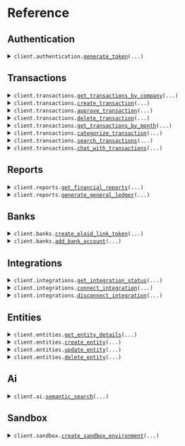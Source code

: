 # Reference
## Authentication
<details><summary><code>client.authentication.<a href="src/openledger/authentication/client.py">generate_token</a>(...)</code></summary>
<dl>
<dd>

#### 📝 Description

<dl>
<dd>

<dl>
<dd>

Generate a JWT token for API authentication
</dd>
</dl>
</dd>
</dl>

#### 🔌 Usage

<dl>
<dd>

<dl>
<dd>

```python
from openledger import OpenLedgerClient

client = OpenLedgerClient(
    token="YOUR_TOKEN",
)
client.authentication.generate_token(
    client_id="client_id",
    client_secret="client_secret",
)

```
</dd>
</dl>
</dd>
</dl>

#### ⚙️ Parameters

<dl>
<dd>

<dl>
<dd>

**client_id:** `str` — Client ID
    
</dd>
</dl>

<dl>
<dd>

**client_secret:** `str` — Client secret
    
</dd>
</dl>

<dl>
<dd>

**request_options:** `typing.Optional[RequestOptions]` — Request-specific configuration.
    
</dd>
</dl>
</dd>
</dl>


</dd>
</dl>
</details>

## Transactions
<details><summary><code>client.transactions.<a href="src/openledger/transactions/client.py">get_transactions_by_company</a>(...)</code></summary>
<dl>
<dd>

#### 📝 Description

<dl>
<dd>

<dl>
<dd>

Get all transactions for a company with optional filters
</dd>
</dl>
</dd>
</dl>

#### 🔌 Usage

<dl>
<dd>

<dl>
<dd>

```python
from openledger import OpenLedgerClient

client = OpenLedgerClient(
    token="YOUR_TOKEN",
)
client.transactions.get_transactions_by_company(
    entity_id="entityId",
)

```
</dd>
</dl>
</dd>
</dl>

#### ⚙️ Parameters

<dl>
<dd>

<dl>
<dd>

**entity_id:** `str` — entity ID
    
</dd>
</dl>

<dl>
<dd>

**request_options:** `typing.Optional[RequestOptions]` — Request-specific configuration.
    
</dd>
</dl>
</dd>
</dl>


</dd>
</dl>
</details>

<details><summary><code>client.transactions.<a href="src/openledger/transactions/client.py">create_transaction</a>(...)</code></summary>
<dl>
<dd>

#### 📝 Description

<dl>
<dd>

<dl>
<dd>

Create a new transaction
</dd>
</dl>
</dd>
</dl>

#### 🔌 Usage

<dl>
<dd>

<dl>
<dd>

```python
from openledger import OpenLedgerClient

client = OpenLedgerClient(
    token="YOUR_TOKEN",
)
client.transactions.create_transaction(
    entity_id="entityId",
    amount=1.1,
    description="description",
    debit_account_id="debitAccountId",
    credit_account_id="creditAccountId",
)

```
</dd>
</dl>
</dd>
</dl>

#### ⚙️ Parameters

<dl>
<dd>

<dl>
<dd>

**entity_id:** `str` — entity ID
    
</dd>
</dl>

<dl>
<dd>

**amount:** `float` 
    
</dd>
</dl>

<dl>
<dd>

**description:** `str` 
    
</dd>
</dl>

<dl>
<dd>

**debit_account_id:** `str` 
    
</dd>
</dl>

<dl>
<dd>

**credit_account_id:** `str` 
    
</dd>
</dl>

<dl>
<dd>

**date:** `typing.Optional[dt.datetime]` 
    
</dd>
</dl>

<dl>
<dd>

**currency:** `typing.Optional[str]` 
    
</dd>
</dl>

<dl>
<dd>

**status:** `typing.Optional[TransactionRequestStatus]` 
    
</dd>
</dl>

<dl>
<dd>

**metadata:** `typing.Optional[typing.Dict[str, typing.Optional[typing.Any]]]` 
    
</dd>
</dl>

<dl>
<dd>

**request_options:** `typing.Optional[RequestOptions]` — Request-specific configuration.
    
</dd>
</dl>
</dd>
</dl>


</dd>
</dl>
</details>

<details><summary><code>client.transactions.<a href="src/openledger/transactions/client.py">approve_transaction</a>(...)</code></summary>
<dl>
<dd>

#### 📝 Description

<dl>
<dd>

<dl>
<dd>

Approve a transaction
</dd>
</dl>
</dd>
</dl>

#### 🔌 Usage

<dl>
<dd>

<dl>
<dd>

```python
from openledger import OpenLedgerClient

client = OpenLedgerClient(
    token="YOUR_TOKEN",
)
client.transactions.approve_transaction(
    entity_id="entityId",
    transaction_id="transactionId",
)

```
</dd>
</dl>
</dd>
</dl>

#### ⚙️ Parameters

<dl>
<dd>

<dl>
<dd>

**entity_id:** `str` — entity ID
    
</dd>
</dl>

<dl>
<dd>

**transaction_id:** `str` 
    
</dd>
</dl>

<dl>
<dd>

**request_options:** `typing.Optional[RequestOptions]` — Request-specific configuration.
    
</dd>
</dl>
</dd>
</dl>


</dd>
</dl>
</details>

<details><summary><code>client.transactions.<a href="src/openledger/transactions/client.py">delete_transaction</a>(...)</code></summary>
<dl>
<dd>

#### 📝 Description

<dl>
<dd>

<dl>
<dd>

Delete a transaction
</dd>
</dl>
</dd>
</dl>

#### 🔌 Usage

<dl>
<dd>

<dl>
<dd>

```python
from openledger import OpenLedgerClient

client = OpenLedgerClient(
    token="YOUR_TOKEN",
)
client.transactions.delete_transaction(
    entity_id="entityId",
    transaction_id="transactionId",
)

```
</dd>
</dl>
</dd>
</dl>

#### ⚙️ Parameters

<dl>
<dd>

<dl>
<dd>

**entity_id:** `str` — entity ID
    
</dd>
</dl>

<dl>
<dd>

**transaction_id:** `str` — Transaction ID
    
</dd>
</dl>

<dl>
<dd>

**request_options:** `typing.Optional[RequestOptions]` — Request-specific configuration.
    
</dd>
</dl>
</dd>
</dl>


</dd>
</dl>
</details>

<details><summary><code>client.transactions.<a href="src/openledger/transactions/client.py">get_transactions_by_month</a>(...)</code></summary>
<dl>
<dd>

#### 📝 Description

<dl>
<dd>

<dl>
<dd>

Get transactions for a specified month
</dd>
</dl>
</dd>
</dl>

#### 🔌 Usage

<dl>
<dd>

<dl>
<dd>

```python
from openledger import OpenLedgerClient

client = OpenLedgerClient(
    token="YOUR_TOKEN",
)
client.transactions.get_transactions_by_month(
    entity_id="entityId",
    month="month",
    year="year",
)

```
</dd>
</dl>
</dd>
</dl>

#### ⚙️ Parameters

<dl>
<dd>

<dl>
<dd>

**entity_id:** `str` — entity ID
    
</dd>
</dl>

<dl>
<dd>

**month:** `str` — Month (1-12)
    
</dd>
</dl>

<dl>
<dd>

**year:** `str` — Year (YYYY)
    
</dd>
</dl>

<dl>
<dd>

**request_options:** `typing.Optional[RequestOptions]` — Request-specific configuration.
    
</dd>
</dl>
</dd>
</dl>


</dd>
</dl>
</details>

<details><summary><code>client.transactions.<a href="src/openledger/transactions/client.py">categorize_transaction</a>(...)</code></summary>
<dl>
<dd>

#### 📝 Description

<dl>
<dd>

<dl>
<dd>

Assign a category to a transaction
</dd>
</dl>
</dd>
</dl>

#### 🔌 Usage

<dl>
<dd>

<dl>
<dd>

```python
from openledger import OpenLedgerClient

client = OpenLedgerClient(
    token="YOUR_TOKEN",
)
client.transactions.categorize_transaction(
    entity_id="entityId",
    transaction_id="transactionId",
    category_id="categoryId",
)

```
</dd>
</dl>
</dd>
</dl>

#### ⚙️ Parameters

<dl>
<dd>

<dl>
<dd>

**entity_id:** `str` — entity ID
    
</dd>
</dl>

<dl>
<dd>

**transaction_id:** `str` 
    
</dd>
</dl>

<dl>
<dd>

**category_id:** `str` 
    
</dd>
</dl>

<dl>
<dd>

**request_options:** `typing.Optional[RequestOptions]` — Request-specific configuration.
    
</dd>
</dl>
</dd>
</dl>


</dd>
</dl>
</details>

<details><summary><code>client.transactions.<a href="src/openledger/transactions/client.py">search_transactions</a>(...)</code></summary>
<dl>
<dd>

#### 📝 Description

<dl>
<dd>

<dl>
<dd>

Search for transactions with various filters
</dd>
</dl>
</dd>
</dl>

#### 🔌 Usage

<dl>
<dd>

<dl>
<dd>

```python
from openledger import OpenLedgerClient

client = OpenLedgerClient(
    token="YOUR_TOKEN",
)
client.transactions.search_transactions(
    entity_id="entityId",
)

```
</dd>
</dl>
</dd>
</dl>

#### ⚙️ Parameters

<dl>
<dd>

<dl>
<dd>

**entity_id:** `str` — entity ID
    
</dd>
</dl>

<dl>
<dd>

**query:** `typing.Optional[str]` 
    
</dd>
</dl>

<dl>
<dd>

**filters:** `typing.Optional[TransactionSearchRequestFilters]` 
    
</dd>
</dl>

<dl>
<dd>

**page:** `typing.Optional[int]` 
    
</dd>
</dl>

<dl>
<dd>

**limit:** `typing.Optional[int]` 
    
</dd>
</dl>

<dl>
<dd>

**request_options:** `typing.Optional[RequestOptions]` — Request-specific configuration.
    
</dd>
</dl>
</dd>
</dl>


</dd>
</dl>
</details>

<details><summary><code>client.transactions.<a href="src/openledger/transactions/client.py">chat_with_transactions</a>(...)</code></summary>
<dl>
<dd>

#### 📝 Description

<dl>
<dd>

<dl>
<dd>

Natural language interaction with transactions
</dd>
</dl>
</dd>
</dl>

#### 🔌 Usage

<dl>
<dd>

<dl>
<dd>

```python
from openledger import OpenLedgerClient

client = OpenLedgerClient(
    token="YOUR_TOKEN",
)
client.transactions.chat_with_transactions(
    entity_id="entityId",
    prompt="prompt",
)

```
</dd>
</dl>
</dd>
</dl>

#### ⚙️ Parameters

<dl>
<dd>

<dl>
<dd>

**entity_id:** `str` — entity ID
    
</dd>
</dl>

<dl>
<dd>

**prompt:** `str` — Natural language prompt
    
</dd>
</dl>

<dl>
<dd>

**request_options:** `typing.Optional[RequestOptions]` — Request-specific configuration.
    
</dd>
</dl>
</dd>
</dl>


</dd>
</dl>
</details>

## Reports
<details><summary><code>client.reports.<a href="src/openledger/reports/client.py">get_financial_reports</a>(...)</code></summary>
<dl>
<dd>

#### 📝 Description

<dl>
<dd>

<dl>
<dd>

Get financial statements including balance sheet, income statement, and cash flow
</dd>
</dl>
</dd>
</dl>

#### 🔌 Usage

<dl>
<dd>

<dl>
<dd>

```python
from openledger import OpenLedgerClient

client = OpenLedgerClient(
    token="YOUR_TOKEN",
)
client.reports.get_financial_reports(
    entity_id="entityId",
)

```
</dd>
</dl>
</dd>
</dl>

#### ⚙️ Parameters

<dl>
<dd>

<dl>
<dd>

**entity_id:** `str` — entity ID
    
</dd>
</dl>

<dl>
<dd>

**month:** `typing.Optional[str]` — Month (1-12)
    
</dd>
</dl>

<dl>
<dd>

**year:** `typing.Optional[str]` — Year (YYYY)
    
</dd>
</dl>

<dl>
<dd>

**type:** `typing.Optional[GetReportsFinancialRequestType]` — Report type
    
</dd>
</dl>

<dl>
<dd>

**request_options:** `typing.Optional[RequestOptions]` — Request-specific configuration.
    
</dd>
</dl>
</dd>
</dl>


</dd>
</dl>
</details>

<details><summary><code>client.reports.<a href="src/openledger/reports/client.py">generate_general_ledger</a>(...)</code></summary>
<dl>
<dd>

#### 📝 Description

<dl>
<dd>

<dl>
<dd>

Generate a general ledger report for an entity
</dd>
</dl>
</dd>
</dl>

#### 🔌 Usage

<dl>
<dd>

<dl>
<dd>

```python
from openledger import OpenLedgerClient

client = OpenLedgerClient(
    token="YOUR_TOKEN",
)
client.reports.generate_general_ledger(
    entity_id="entityId",
)

```
</dd>
</dl>
</dd>
</dl>

#### ⚙️ Parameters

<dl>
<dd>

<dl>
<dd>

**entity_id:** `str` — entity ID
    
</dd>
</dl>

<dl>
<dd>

**month:** `typing.Optional[str]` — Month (1-12)
    
</dd>
</dl>

<dl>
<dd>

**year:** `typing.Optional[str]` — Year (YYYY)
    
</dd>
</dl>

<dl>
<dd>

**request_options:** `typing.Optional[RequestOptions]` — Request-specific configuration.
    
</dd>
</dl>
</dd>
</dl>


</dd>
</dl>
</details>

## Banks
<details><summary><code>client.banks.<a href="src/openledger/banks/client.py">create_plaid_link_token</a>(...)</code></summary>
<dl>
<dd>

#### 📝 Description

<dl>
<dd>

<dl>
<dd>

Generate a link token for Plaid integration
</dd>
</dl>
</dd>
</dl>

#### 🔌 Usage

<dl>
<dd>

<dl>
<dd>

```python
from openledger import OpenLedgerClient

client = OpenLedgerClient(
    token="YOUR_TOKEN",
)
client.banks.create_plaid_link_token(
    entity_id="entityId",
)

```
</dd>
</dl>
</dd>
</dl>

#### ⚙️ Parameters

<dl>
<dd>

<dl>
<dd>

**entity_id:** `str` — entity ID
    
</dd>
</dl>

<dl>
<dd>

**request_options:** `typing.Optional[RequestOptions]` — Request-specific configuration.
    
</dd>
</dl>
</dd>
</dl>


</dd>
</dl>
</details>

<details><summary><code>client.banks.<a href="src/openledger/banks/client.py">add_bank_account</a>(...)</code></summary>
<dl>
<dd>

#### 📝 Description

<dl>
<dd>

<dl>
<dd>

Add a bank account using public token from Plaid
</dd>
</dl>
</dd>
</dl>

#### 🔌 Usage

<dl>
<dd>

<dl>
<dd>

```python
from openledger import OpenLedgerClient

client = OpenLedgerClient(
    token="YOUR_TOKEN",
)
client.banks.add_bank_account(
    entity_id="entityId",
    public_token="public_token",
)

```
</dd>
</dl>
</dd>
</dl>

#### ⚙️ Parameters

<dl>
<dd>

<dl>
<dd>

**entity_id:** `str` — entity ID
    
</dd>
</dl>

<dl>
<dd>

**public_token:** `str` 
    
</dd>
</dl>

<dl>
<dd>

**request_options:** `typing.Optional[RequestOptions]` — Request-specific configuration.
    
</dd>
</dl>
</dd>
</dl>


</dd>
</dl>
</details>

## Integrations
<details><summary><code>client.integrations.<a href="src/openledger/integrations/client.py">get_integration_status</a>(...)</code></summary>
<dl>
<dd>

#### 📝 Description

<dl>
<dd>

<dl>
<dd>

Get status of all integrations for an entity
</dd>
</dl>
</dd>
</dl>

#### 🔌 Usage

<dl>
<dd>

<dl>
<dd>

```python
from openledger import OpenLedgerClient

client = OpenLedgerClient(
    token="YOUR_TOKEN",
)
client.integrations.get_integration_status(
    entity_id="entityId",
)

```
</dd>
</dl>
</dd>
</dl>

#### ⚙️ Parameters

<dl>
<dd>

<dl>
<dd>

**entity_id:** `str` — entity ID
    
</dd>
</dl>

<dl>
<dd>

**request_options:** `typing.Optional[RequestOptions]` — Request-specific configuration.
    
</dd>
</dl>
</dd>
</dl>


</dd>
</dl>
</details>

<details><summary><code>client.integrations.<a href="src/openledger/integrations/client.py">connect_integration</a>(...)</code></summary>
<dl>
<dd>

#### 📝 Description

<dl>
<dd>

<dl>
<dd>

Connect a third-party integration
</dd>
</dl>
</dd>
</dl>

#### 🔌 Usage

<dl>
<dd>

<dl>
<dd>

```python
from openledger import OpenLedgerClient

client = OpenLedgerClient(
    token="YOUR_TOKEN",
)
client.integrations.connect_integration(
    entity_id="entityId",
    provider="provider",
    authorization={"key": "value"},
)

```
</dd>
</dl>
</dd>
</dl>

#### ⚙️ Parameters

<dl>
<dd>

<dl>
<dd>

**entity_id:** `str` — entity ID
    
</dd>
</dl>

<dl>
<dd>

**provider:** `str` 
    
</dd>
</dl>

<dl>
<dd>

**authorization:** `typing.Dict[str, typing.Optional[typing.Any]]` 
    
</dd>
</dl>

<dl>
<dd>

**request_options:** `typing.Optional[RequestOptions]` — Request-specific configuration.
    
</dd>
</dl>
</dd>
</dl>


</dd>
</dl>
</details>

<details><summary><code>client.integrations.<a href="src/openledger/integrations/client.py">disconnect_integration</a>(...)</code></summary>
<dl>
<dd>

#### 📝 Description

<dl>
<dd>

<dl>
<dd>

Disconnect a third-party integration
</dd>
</dl>
</dd>
</dl>

#### 🔌 Usage

<dl>
<dd>

<dl>
<dd>

```python
from openledger import OpenLedgerClient

client = OpenLedgerClient(
    token="YOUR_TOKEN",
)
client.integrations.disconnect_integration(
    entity_id="entityId",
    integration_id="integrationId",
)

```
</dd>
</dl>
</dd>
</dl>

#### ⚙️ Parameters

<dl>
<dd>

<dl>
<dd>

**entity_id:** `str` — entity ID
    
</dd>
</dl>

<dl>
<dd>

**integration_id:** `str` 
    
</dd>
</dl>

<dl>
<dd>

**request_options:** `typing.Optional[RequestOptions]` — Request-specific configuration.
    
</dd>
</dl>
</dd>
</dl>


</dd>
</dl>
</details>

## Entities
<details><summary><code>client.entities.<a href="src/openledger/entities/client.py">get_entity_details</a>(...)</code></summary>
<dl>
<dd>

#### 📝 Description

<dl>
<dd>

<dl>
<dd>

Get details for a specific entity
</dd>
</dl>
</dd>
</dl>

#### 🔌 Usage

<dl>
<dd>

<dl>
<dd>

```python
from openledger import OpenLedgerClient

client = OpenLedgerClient(
    token="YOUR_TOKEN",
)
client.entities.get_entity_details(
    entity_id="entityId",
)

```
</dd>
</dl>
</dd>
</dl>

#### ⚙️ Parameters

<dl>
<dd>

<dl>
<dd>

**entity_id:** `str` — entity ID
    
</dd>
</dl>

<dl>
<dd>

**request_options:** `typing.Optional[RequestOptions]` — Request-specific configuration.
    
</dd>
</dl>
</dd>
</dl>


</dd>
</dl>
</details>

<details><summary><code>client.entities.<a href="src/openledger/entities/client.py">create_entity</a>(...)</code></summary>
<dl>
<dd>

#### 📝 Description

<dl>
<dd>

<dl>
<dd>

Create a new entity
</dd>
</dl>
</dd>
</dl>

#### 🔌 Usage

<dl>
<dd>

<dl>
<dd>

```python
from openledger import OpenLedgerClient

client = OpenLedgerClient(
    token="YOUR_TOKEN",
)
client.entities.create_entity(
    legal_name="legalName",
)

```
</dd>
</dl>
</dd>
</dl>

#### ⚙️ Parameters

<dl>
<dd>

<dl>
<dd>

**legal_name:** `str` 
    
</dd>
</dl>

<dl>
<dd>

**external_id:** `typing.Optional[str]` 
    
</dd>
</dl>

<dl>
<dd>

**tin:** `typing.Optional[str]` 
    
</dd>
</dl>

<dl>
<dd>

**us_state:** `typing.Optional[str]` 
    
</dd>
</dl>

<dl>
<dd>

**entity_type:** `typing.Optional[EntityCreateRequestEntityType]` 
    
</dd>
</dl>

<dl>
<dd>

**phone_number:** `typing.Optional[str]` 
    
</dd>
</dl>

<dl>
<dd>

**status:** `typing.Optional[EntityCreateRequestStatus]` 
    
</dd>
</dl>

<dl>
<dd>

**request_options:** `typing.Optional[RequestOptions]` — Request-specific configuration.
    
</dd>
</dl>
</dd>
</dl>


</dd>
</dl>
</details>

<details><summary><code>client.entities.<a href="src/openledger/entities/client.py">update_entity</a>(...)</code></summary>
<dl>
<dd>

#### 📝 Description

<dl>
<dd>

<dl>
<dd>

Update an existing entity
</dd>
</dl>
</dd>
</dl>

#### 🔌 Usage

<dl>
<dd>

<dl>
<dd>

```python
from openledger import OpenLedgerClient

client = OpenLedgerClient(
    token="YOUR_TOKEN",
)
client.entities.update_entity(
    entity_id="entityId",
)

```
</dd>
</dl>
</dd>
</dl>

#### ⚙️ Parameters

<dl>
<dd>

<dl>
<dd>

**entity_id:** `str` — entity ID
    
</dd>
</dl>

<dl>
<dd>

**legal_name:** `typing.Optional[str]` 
    
</dd>
</dl>

<dl>
<dd>

**tin:** `typing.Optional[str]` 
    
</dd>
</dl>

<dl>
<dd>

**us_state:** `typing.Optional[str]` 
    
</dd>
</dl>

<dl>
<dd>

**entity_type:** `typing.Optional[EntityUpdateRequestEntityType]` 
    
</dd>
</dl>

<dl>
<dd>

**phone_number:** `typing.Optional[str]` 
    
</dd>
</dl>

<dl>
<dd>

**status:** `typing.Optional[EntityUpdateRequestStatus]` 
    
</dd>
</dl>

<dl>
<dd>

**request_options:** `typing.Optional[RequestOptions]` — Request-specific configuration.
    
</dd>
</dl>
</dd>
</dl>


</dd>
</dl>
</details>

<details><summary><code>client.entities.<a href="src/openledger/entities/client.py">delete_entity</a>(...)</code></summary>
<dl>
<dd>

#### 📝 Description

<dl>
<dd>

<dl>
<dd>

Delete an entity
</dd>
</dl>
</dd>
</dl>

#### 🔌 Usage

<dl>
<dd>

<dl>
<dd>

```python
from openledger import OpenLedgerClient

client = OpenLedgerClient(
    token="YOUR_TOKEN",
)
client.entities.delete_entity(
    entity_id="entityId",
)

```
</dd>
</dl>
</dd>
</dl>

#### ⚙️ Parameters

<dl>
<dd>

<dl>
<dd>

**entity_id:** `str` — entity ID
    
</dd>
</dl>

<dl>
<dd>

**request_options:** `typing.Optional[RequestOptions]` — Request-specific configuration.
    
</dd>
</dl>
</dd>
</dl>


</dd>
</dl>
</details>

## Ai
<details><summary><code>client.ai.<a href="src/openledger/ai/client.py">semantic_search</a>(...)</code></summary>
<dl>
<dd>

#### 📝 Description

<dl>
<dd>

<dl>
<dd>

Perform semantic search across vectorized data
</dd>
</dl>
</dd>
</dl>

#### 🔌 Usage

<dl>
<dd>

<dl>
<dd>

```python
from openledger import OpenLedgerClient

client = OpenLedgerClient(
    token="YOUR_TOKEN",
)
client.ai.semantic_search(
    entity_id="entityId",
    query="query",
)

```
</dd>
</dl>
</dd>
</dl>

#### ⚙️ Parameters

<dl>
<dd>

<dl>
<dd>

**entity_id:** `str` 
    
</dd>
</dl>

<dl>
<dd>

**query:** `str` 
    
</dd>
</dl>

<dl>
<dd>

**limit:** `typing.Optional[int]` 
    
</dd>
</dl>

<dl>
<dd>

**source_types:** `typing.Optional[typing.Sequence[str]]` 
    
</dd>
</dl>

<dl>
<dd>

**document_types:** `typing.Optional[typing.Sequence[str]]` 
    
</dd>
</dl>

<dl>
<dd>

**time_start:** `typing.Optional[dt.datetime]` 
    
</dd>
</dl>

<dl>
<dd>

**time_end:** `typing.Optional[dt.datetime]` 
    
</dd>
</dl>

<dl>
<dd>

**request_options:** `typing.Optional[RequestOptions]` — Request-specific configuration.
    
</dd>
</dl>
</dd>
</dl>


</dd>
</dl>
</details>

## Sandbox
<details><summary><code>client.sandbox.<a href="src/openledger/sandbox/client.py">create_sandbox_environment</a>(...)</code></summary>
<dl>
<dd>

#### 📝 Description

<dl>
<dd>

<dl>
<dd>

Creates a complete sandbox environment for development and testing, including a developer account, workspace, instance, entity, ledger structure, and Plaid sandbox bank connections.
</dd>
</dl>
</dd>
</dl>

#### 🔌 Usage

<dl>
<dd>

<dl>
<dd>

```python
from openledger import OpenLedgerClient

client = OpenLedgerClient(
    token="YOUR_TOKEN",
)
client.sandbox.create_sandbox_environment(
    name="name",
    developer_id="developer_id",
)

```
</dd>
</dl>
</dd>
</dl>

#### ⚙️ Parameters

<dl>
<dd>

<dl>
<dd>

**name:** `str` 
    
</dd>
</dl>

<dl>
<dd>

**developer_id:** `str` 
    
</dd>
</dl>

<dl>
<dd>

**industry:** `typing.Optional[str]` 
    
</dd>
</dl>

<dl>
<dd>

**preferences:** `typing.Optional[SandboxRequestPreferences]` 
    
</dd>
</dl>

<dl>
<dd>

**request_options:** `typing.Optional[RequestOptions]` — Request-specific configuration.
    
</dd>
</dl>
</dd>
</dl>


</dd>
</dl>
</details>

